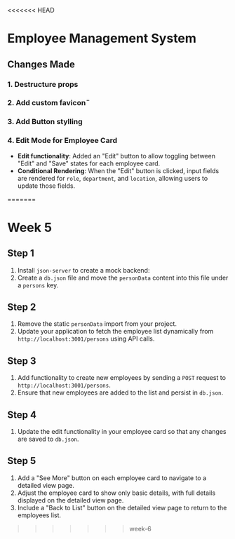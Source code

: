 <<<<<<< HEAD
# Employee Management System

## Changes Made


### 1. **Destructure props**

### 2. **Add custom favicon**¨

### 3. **Add Button stylling**

### 4. **Edit Mode for Employee Card**
   - **Edit functionality**: Added an "Edit" button to allow toggling between "Edit" and "Save" states for each employee card.
   - **Conditional Rendering**: When the "Edit" button is clicked, input fields are rendered for `role`, `department`, and `location`, allowing users to update those fields.



=======
# Week 5

## Step 1
1. Install `json-server` to create a mock backend:  
2. Create a `db.json` file and move the `personData` content into this file under a `persons` key.

## Step 2
1. Remove the static `personData` import from your project.  
2. Update your application to fetch the employee list dynamically from `http://localhost:3001/persons` using API calls.

## Step 3
1. Add functionality to create new employees by sending a `POST` request to `http://localhost:3001/persons`.  
2. Ensure that new employees are added to the list and persist in `db.json`.

## Step 4
1. Update the edit functionality in your employee card so that any changes are saved to `db.json`.  

## Step 5
1. Add a "See More" button on each employee card to navigate to a detailed view page.  
2. Adjust the employee card to show only basic details, with full details displayed on the detailed view page.  
3. Include a "Back to List" button on the detailed view page to return to the employees list.
>>>>>>> week-6
